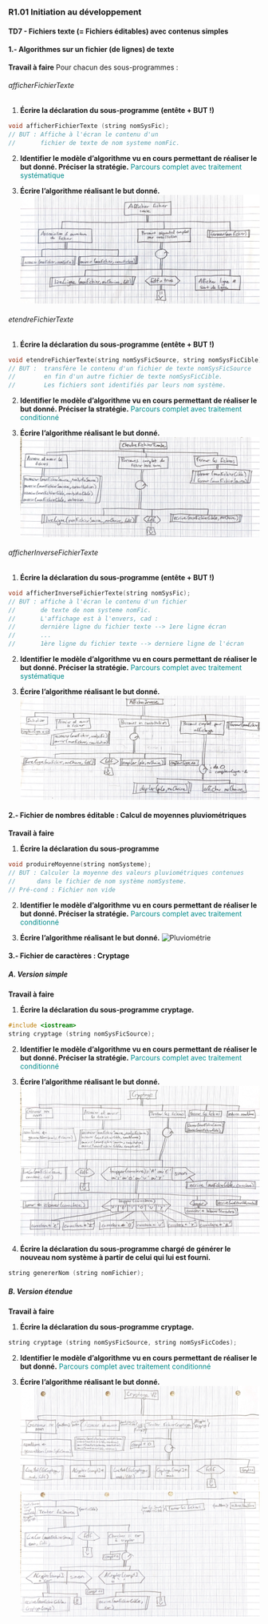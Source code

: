 ### R1.01 Initiation au développement

#### TD7 - Fichiers texte (= Fichiers éditables) avec contenus simples

#### 1.- Algorithmes sur un fichier (de lignes) de texte
 
**Travail à faire**
Pour chacun des sous-programmes : 

###### afficherFichierTexte
1. **Écrire la déclaration du sous-programme (entête + BUT !)**
```cpp
void afficherFichierTexte (string nomSysFic);
// BUT : Affiche à l'écran le contenu d'un
//       fichier de texte de nom systeme nomFic.
```
2. **Identifier le modèle d’algorithme vu en cours permettant de réaliser le but donné. Préciser la stratégie.**
<span style="color:darkCyan;" >Parcours complet avec traitement systématique</span>

3. **Écrire l’algorithme réalisant le but donné.**
![Algo](Algo/AfficherFichier.png)

###### etendreFichierTexte
1. **Écrire la déclaration du sous-programme (entête + BUT !)**
```cpp
void etendreFichierTexte(string nomSysFicSource, string nomSysFicCible);
// BUT :  transfère le contenu d'un fichier de texte nomSysFicSource
//        en fin d'un autre fichier de texte nomSysFicCible.
//        Les fichiers sont identifiés par leurs nom système.
```
2. **Identifier le modèle d’algorithme vu en cours permettant de réaliser le but donné. Préciser la stratégie.**
<span style="color:darkCyan;" >Parcours complet avec traitement conditionné</span>

3. **Écrire l’algorithme réalisant le but donné.**
![Algo](Algo/EtendreFichier.png)

###### afficherInverseFichierTexte
1. **Écrire la déclaration du sous-programme (entête + BUT !)**
```cpp
void afficherInverseFichierTexte(string nomSysFic);
// BUT : affiche à l'écran le contenu d'un fichier
//       de texte de nom systeme nomFic.
//       L'affichage est à l'envers, cad :
//       dernière ligne du fichier texte --> 1ere ligne écran
//       ...
//       1ère ligne du fichier texte --> derniere ligne de l'écran
```
2. **Identifier le modèle d’algorithme vu en cours permettant de réaliser le but donné. Préciser la stratégie.**
<span style="color:darkCyan;" >Parcours complet avec traitement systématique</span>

3. **Écrire l’algorithme réalisant le but donné.**
![Algo](Algo/AfficherInverse.png)
 
#### 2.- Fichier de nombres éditable : Calcul de moyennes pluviométriques

**Travail à faire**
1. **Écrire la déclaration du sous-programme**
```cpp
void produireMoyenne(string nomSysteme);
// BUT : Calculer la moyenne des valeurs pluviométriques contenues
//      dans le fichier de nom système nomSysteme.
// Pré-cond : Fichier non vide
```

2. **Identifier le modèle d’algorithme vu en cours permettant de réaliser le but donné. Préciser la stratégie.**
<span style="color:darkCyan;" >Parcours complet avec traitement conditionné</span>

3. **Écrire l’algorithme réalisant le but donné.**
![Pluviométrie](Algo/Pluviométrie.png)

#### 3.- Fichier de caractères  : Cryptage

##### A. Version simple

**Travail à faire**
1. **Écrire la déclaration du sous-programme cryptage.**
```cpp
#include <iostream>
string cryptage (string nomSysFicSource);
```
2. **Identifier le modèle d’algorithme vu en cours permettant de réaliser le but donné. Préciser la stratégie.**
<span style="color:darkCyan;" >Parcours complet avec traitement conditionné</span>
3. **Écrire l’algorithme réalisant le but donné.**
![CryptageV1](Algo/CryptageV1.png)

4. **Écrire la déclaration du sous-programme chargé de générer le nouveau nom système à partir de celui qui lui est fourni.**
```cpp
string genererNom (string nomFichier);
```

##### B. Version étendue

**Travail à faire**
1. **Écrire la déclaration du sous-programme cryptage.**
```cpp
string cryptage (string nomSysFicSource, string nomSysFicCodes);
```
2. **Identifier le modèle d’algorithme vu en cours permettant de réaliser le but donné.**
<span style="color:darkCyan;" >Parcours complet avec traitement conditionné</span>

3. **Écrire l’algorithme réalisant le but donné.**
![CryptageV2](Algo/CryptageV2_1.png)
![CryptageV2](Algo/CryptageV2_2.png)